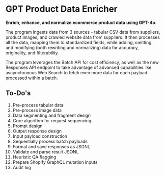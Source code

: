# GPT Product Data Enricher

**Enrich, enhance, and normalize ecommerce product data using GPT-4o.**

The program ingests data from 3 sources - tabular CSV data from suppliers, product images, and crawled website data from suppliers. It then processes all the data, mapping them to standardized fields, while adding, omitting, and modifying (both rewriting and normalizing) data for accuracy, originality, and filterability.

The program leverages the Batch API for cost efficiency, as well as the new Responses API endpoint to take advantage of advanced capabilities like ascynchronous Web Search to fetch even more data for each payload processed within a batch.

## To-Do's

1. Pre-process tabular data
2. Pre-process image data
3. Data segmenting and fragment design
4. Core algorithm for request sequencing
5. Prompt design
6. Output response design
7. Input payload construction
8. Sequentially process batch payloads
9. Format and save responses as JSONL
10. Validate and parse result JSONL
11. Heuristic QA flagging
12. Prepare Shopify GraphQL mutation inputs
13. Audit log